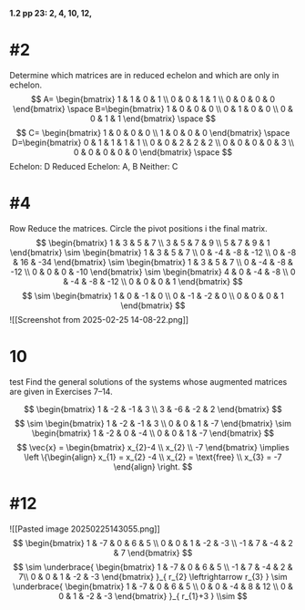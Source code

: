**1.2 pp 23: 2, 4, 10, 12,**


# #2
Determine which matrices are in reduced echelon and which are only in echelon.
$$
A= \begin{bmatrix}
1 & 1 & 0 & 1 \\
0 & 0 & 1 & 1  \\
0 & 0 & 0 & 0
\end{bmatrix}
\space 
B=\begin{bmatrix}
1 & 0 & 0 & 0 \\
0 & 1 & 0 & 0 \\
0 & 0 & 1 & 1
\end{bmatrix}
\space 
$$
$$
C= \begin{bmatrix}
1 & 0 & 0 & 0 \\
1 & 0 & 0 & 0
\end{bmatrix}
\space 
D=\begin{bmatrix}
0 & 1 & 1 & 1 & 1 \\
0 & 0 & 2 & 2 & 2 \\
0 & 0 & 0 & 0 & 3 \\
0 & 0 & 0 & 0 & 0
\end{bmatrix}
\space 
$$
Echelon:  D
Reduced Echelon: A, B
Neither: C

# #4
Row Reduce the matrices. Circle the pivot positions i the final matrix.
$$
\begin{bmatrix}
1 & 3 & 5 & 7 \\
3 & 5 & 7 & 9 \\
5 & 7 & 9 & 1
\end{bmatrix} \sim \begin{bmatrix}
1 & 3 & 5 & 7 \\
0 & -4 & -8 & -12 \\
0 & -8 & 16 & -34
\end{bmatrix} \sim 
\begin{bmatrix}
1 & 3 & 5 & 7 \\
0 & -4 & -8 & -12 \\
0 & 0 & 0 & -10
\end{bmatrix} \sim \begin{bmatrix}
4 & 0 & -4 & -8 \\
0 & -4 & -8 & -12 \\
0 & 0 & 0 & 1
\end{bmatrix}
$$
$$
\sim \begin{bmatrix}
1 & 0 & -1 & 0 \\
0 & -1 & -2 & 0 \\
0 & 0 & 0 & 1
\end{bmatrix}
$$
![[Screenshot from 2025-02-25 14-08-22.png]]

# 10
test
Find the general solutions of the systems whose augmented matrices are given in Exercises 7–14.

$$
\begin{bmatrix}
1 & -2 & -1 & 3 \\
3 & -6 & -2 & 2
\end{bmatrix}
$$
$$
\sim \begin{bmatrix}
1 & -2 & -1 & 3 \\
0 & 0 & 1 & -7
\end{bmatrix} \sim \begin{bmatrix}
1 & -2 & 0 & -4 \\
0 & 0 & 1 & -7
\end{bmatrix}
$$
$$
\vec{x} = \begin{bmatrix}
x_{2}-4 \\
x_{2} \\
-7
\end{bmatrix}  \implies \left \{\begin{align}
x_{1} = x_{2} -4 \\
x_{2} = \text{free} \\
x_{3} = -7
\end{align}
\right.
$$

# #12
![[Pasted image 20250225143055.png]]
$$
\begin{bmatrix}
1 & -7 & 0 & 6 & 5 \\
0 & 0 & 1 & -2 & -3 \\
-1 & 7 & -4 & 2 & 7
\end{bmatrix}
$$
$$
\sim \underbrace{ \begin{bmatrix}
1 & -7 & 0 & 6 & 5 \\
-1 & 7 & -4 & 2 & 7\\
0 & 0 & 1 & -2 & -3
\end{bmatrix} }_{ r_{2} \leftrightarrow r_{3} } \sim \underbrace{ \begin{bmatrix}
1 & -7 & 0 & 6 & 5 \\
0 & 0 & -4 & 8 & 12 \\
0 & 0 & 1 & -2 & -3
\end{bmatrix} }_{ r_{1}+3 } \\sim 
$$




